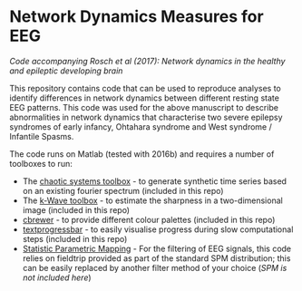 # Network Dynamics Measures for EEG
_Code accompanying Rosch et al (2017): Network dynamics in the healthy and epileptic developing brain_

This repository contains code that can be used to reproduce analyses to identify differences in network dynamics between different resting state EEG patterns. This code was used for the above manuscript to describe abnormalities in network dynamics that characterise two severe epilepsy syndromes of early infancy, Ohtahara syndrome and West syndrome / Infantile Spasms. 

The code runs on Matlab (tested with 2016b) and requires a number of toolboxes to run:
* The [chaotic systems toolbox](https://uk.mathworks.com/matlabcentral/fileexchange/1597-chaotic-systems-toolbox) - to generate synthetic time series based on an existing fourier spectrum (included in this repo)
* The [k-Wave toolbox](http://www.k-wave.org/) - to estimate the sharpness in a two-dimensional image (included in this repo)
* [cbrewer](https://uk.mathworks.com/matlabcentral/fileexchange/34087-cbrewer---colorbrewer-schemes-for-matlab) - to provide different colour palettes (included in this repo)
* [textprogressbar](https://uk.mathworks.com/matlabcentral/fileexchange/28067-text-progress-bar) - to easily visualise progress during slow computational steps (included in this repo)
* [Statistic Parametric Mapping](http://www.fil.ion.ucl.ac.uk/spm/) - For the filtering of EEG signals, this code relies on fieldtrip provided as part of the standard SPM distribution; this can be easily replaced by another filter method of your choice (_SPM is not included here_)

